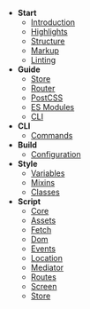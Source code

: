 - **Start**
    - [Introduction](/start/introduction)
    - [Highlights](/start/highlights)
    - [Structure](/start/structure)
    - [Markup](/start/markup)
    - [Linting](/start/linting)
- **Guide**
    - [Store](/guide/store)
    - [Router](/guide/routes)
    - [PostCSS](/guide/postcss)
    - [ES Modules](/guide/esmodules)
    - [CLI](/guide/cli)
- **CLI**
    - [Commands](/cli/commands)
- **Build**
    - [Configuration](/build/configuration)
- **Style**
    - [Variables](/style/variables)
    - [Mixins](/style/mixins)
    - [Classes](/style/classes)
- **Script**
    - [Core](/script/core)
    - [Assets](/script/assets)
    - [Fetch](/script/fetch)
    - [Dom](/script/dom)
    - [Events](/script/events)
    - [Location](/script/location)
    - [Mediator](/script/mediator)
    - [Routes](/script/routes)
    - [Screen](/script/screen)
    - [Store](/script/store)

